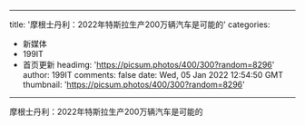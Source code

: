 
---
title: '摩根士丹利：2022年特斯拉生产200万辆汽车是可能的'
categories: 
 - 新媒体
 - 199IT
 - 首页更新
headimg: 'https://picsum.photos/400/300?random=8296'
author: 199IT
comments: false
date: Wed, 05 Jan 2022 12:54:50 GMT
thumbnail: 'https://picsum.photos/400/300?random=8296'
---

<div>   
摩根士丹利：2022年特斯拉生产200万辆汽车是可能的  
</div>
            